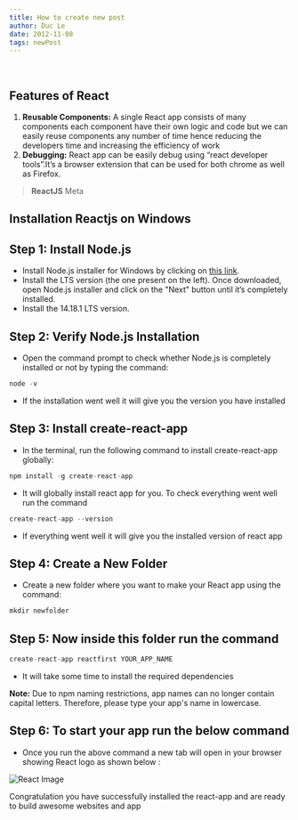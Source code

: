 ```yaml
---
title: How to create new post
author: Duc Le
date: 2012-11-08
tags: newPost
---
```

​

## Features of React

1. **Reusable Components:** A single React app consists of many components each component have their own logic and code  but we can easily reuse components any number of time hence reducing the developers time and increasing the efficiency of work
​
2. **Debugging:** React app can be easily debug using  “react developer tools”.It’s a browser extension that can be used for both chrome as well as Firefox.
​

> **ReactJS**
> Meta

## Installation Reactjs on Windows

## Step 1: Install Node.js

- Install Node.js installer for Windows by clicking on [this link](https://nodejs.org/en/).
- Install the LTS version (the one present on the left). Once downloaded, open Node.js installer and click on the "Next" button until it’s completely installed.
- Install the 14.18.1 LTS version.

## Step 2: Verify Node.js Installation

- Open the command prompt to check whether Node.js is completely installed or not by typing the command:

```javascript
node -v
```

- If the installation went well it will give you the version you have installed  

## Step 3: Install create-react-app

- In the terminal, run the following command to install create-react-app globally:

```javascript
npm install -g create-react-app  
```

- It will globally install react app for you. To check everything  went well run the command  

```javascript
create-react-app --version
```

- If everything went well it will give you the installed version of react app

## Step 4: Create a New Folder

- Create a new folder where you want to make your React app using the command:

```javascript
mkdir newfolder
```

## Step 5: Now inside this folder run the command

```javascript
create-react-app reactfirst YOUR_APP_NAME
```

- It will take some time to install the required dependencies

**Note:** Due to npm naming restrictions, app names can no longer contain capital letters. Therefore, please type your app's name in lowercase.

## Step 6: To start your app run the below command

- Once you run the above command a new tab will open in your browser showing React logo as shown below :

![React Image](https://media.geeksforgeeks.org/wp-content/uploads/20211015204506/img78.jpg)

Congratulation you have successfully installed the react-app and are ready to build awesome websites and app
